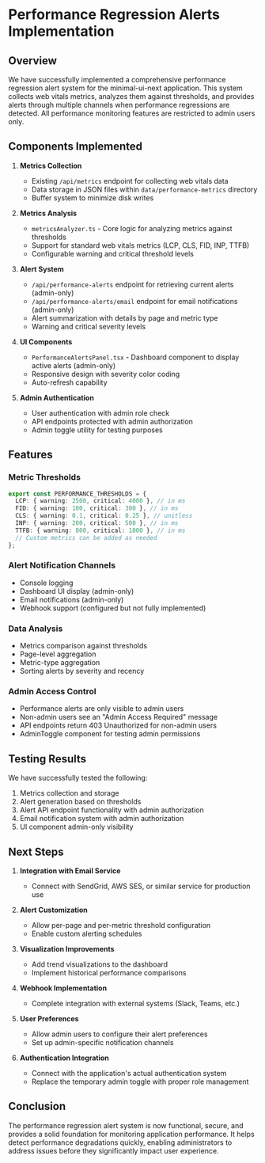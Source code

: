 # Performance Regression Alerts Implementation

## Overview

We have successfully implemented a comprehensive performance regression alert system for the minimal-ui-next application. This system collects web vitals metrics, analyzes them against thresholds, and provides alerts through multiple channels when performance regressions are detected. All performance monitoring features are restricted to admin users only.

## Components Implemented

1. **Metrics Collection**
   - Existing `/api/metrics` endpoint for collecting web vitals data
   - Data storage in JSON files within `data/performance-metrics` directory
   - Buffer system to minimize disk writes

2. **Metrics Analysis**
   - `metricsAnalyzer.ts` - Core logic for analyzing metrics against thresholds
   - Support for standard web vitals metrics (LCP, CLS, FID, INP, TTFB)
   - Configurable warning and critical threshold levels

3. **Alert System**
   - `/api/performance-alerts` endpoint for retrieving current alerts (admin-only)
   - `/api/performance-alerts/email` endpoint for email notifications (admin-only)
   - Alert summarization with details by page and metric type
   - Warning and critical severity levels

4. **UI Components**
   - `PerformanceAlertsPanel.tsx` - Dashboard component to display active alerts (admin-only)
   - Responsive design with severity color coding
   - Auto-refresh capability

5. **Admin Authentication**
   - User authentication with admin role check
   - API endpoints protected with admin authorization
   - Admin toggle utility for testing purposes

## Features

### Metric Thresholds
```typescript
export const PERFORMANCE_THRESHOLDS = {
  LCP: { warning: 2500, critical: 4000 }, // in ms
  FID: { warning: 100, critical: 300 }, // in ms
  CLS: { warning: 0.1, critical: 0.25 }, // unitless
  INP: { warning: 200, critical: 500 }, // in ms
  TTFB: { warning: 800, critical: 1800 }, // in ms
  // Custom metrics can be added as needed
};
```

### Alert Notification Channels
- Console logging
- Dashboard UI display (admin-only)
- Email notifications (admin-only)
- Webhook support (configured but not fully implemented)

### Data Analysis
- Metrics comparison against thresholds
- Page-level aggregation
- Metric-type aggregation
- Sorting alerts by severity and recency

### Admin Access Control
- Performance alerts are only visible to admin users
- Non-admin users see an "Admin Access Required" message
- API endpoints return 403 Unauthorized for non-admin users
- AdminToggle component for testing admin permissions

## Testing Results

We have successfully tested the following:

1. Metrics collection and storage
2. Alert generation based on thresholds
3. Alert API endpoint functionality with admin authorization
4. Email notification system with admin authorization
5. UI component admin-only visibility

## Next Steps

1. **Integration with Email Service**
   - Connect with SendGrid, AWS SES, or similar service for production use

2. **Alert Customization**
   - Allow per-page and per-metric threshold configuration
   - Enable custom alerting schedules

3. **Visualization Improvements**
   - Add trend visualizations to the dashboard
   - Implement historical performance comparisons

4. **Webhook Implementation**
   - Complete integration with external systems (Slack, Teams, etc.)

5. **User Preferences**
   - Allow admin users to configure their alert preferences
   - Set up admin-specific notification channels

6. **Authentication Integration**
   - Connect with the application's actual authentication system
   - Replace the temporary admin toggle with proper role management

## Conclusion

The performance regression alert system is now functional, secure, and provides a solid foundation for monitoring application performance. It helps detect performance degradations quickly, enabling administrators to address issues before they significantly impact user experience. 
